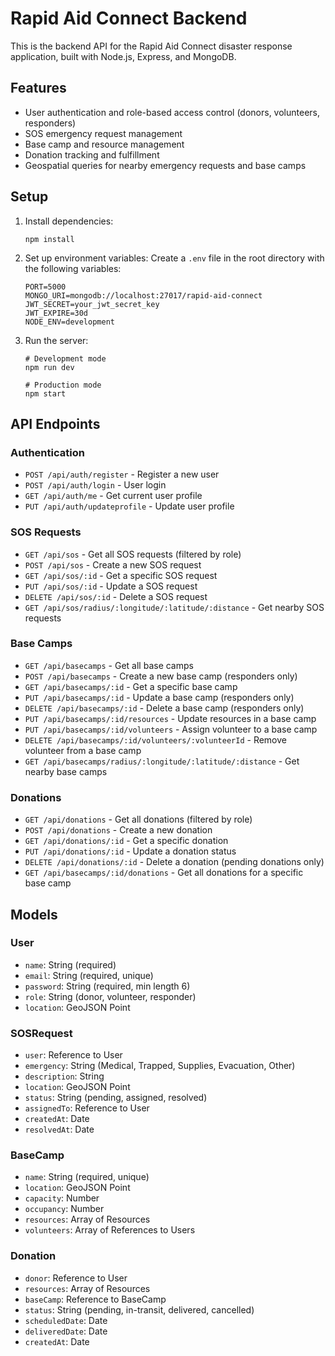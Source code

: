 # Rapid Aid Connect Backend

This is the backend API for the Rapid Aid Connect disaster response application, built with Node.js, Express, and MongoDB.

## Features

- User authentication and role-based access control (donors, volunteers, responders)
- SOS emergency request management
- Base camp and resource management 
- Donation tracking and fulfillment
- Geospatial queries for nearby emergency requests and base camps

## Setup

1. Install dependencies:
   ```
   npm install
   ```

2. Set up environment variables:
   Create a `.env` file in the root directory with the following variables:
   ```
   PORT=5000
   MONGO_URI=mongodb://localhost:27017/rapid-aid-connect
   JWT_SECRET=your_jwt_secret_key
   JWT_EXPIRE=30d
   NODE_ENV=development
   ```

3. Run the server:
   ```
   # Development mode
   npm run dev
   
   # Production mode
   npm start
   ```

## API Endpoints

### Authentication
- `POST /api/auth/register` - Register a new user
- `POST /api/auth/login` - User login
- `GET /api/auth/me` - Get current user profile
- `PUT /api/auth/updateprofile` - Update user profile

### SOS Requests
- `GET /api/sos` - Get all SOS requests (filtered by role)
- `POST /api/sos` - Create a new SOS request
- `GET /api/sos/:id` - Get a specific SOS request
- `PUT /api/sos/:id` - Update a SOS request
- `DELETE /api/sos/:id` - Delete a SOS request
- `GET /api/sos/radius/:longitude/:latitude/:distance` - Get nearby SOS requests

### Base Camps
- `GET /api/basecamps` - Get all base camps
- `POST /api/basecamps` - Create a new base camp (responders only)
- `GET /api/basecamps/:id` - Get a specific base camp
- `PUT /api/basecamps/:id` - Update a base camp (responders only)
- `DELETE /api/basecamps/:id` - Delete a base camp (responders only)
- `PUT /api/basecamps/:id/resources` - Update resources in a base camp
- `PUT /api/basecamps/:id/volunteers` - Assign volunteer to a base camp
- `DELETE /api/basecamps/:id/volunteers/:volunteerId` - Remove volunteer from a base camp
- `GET /api/basecamps/radius/:longitude/:latitude/:distance` - Get nearby base camps

### Donations
- `GET /api/donations` - Get all donations (filtered by role)
- `POST /api/donations` - Create a new donation
- `GET /api/donations/:id` - Get a specific donation
- `PUT /api/donations/:id` - Update a donation status
- `DELETE /api/donations/:id` - Delete a donation (pending donations only)
- `GET /api/basecamps/:id/donations` - Get all donations for a specific base camp

## Models

### User
- `name`: String (required)
- `email`: String (required, unique)
- `password`: String (required, min length 6)
- `role`: String (donor, volunteer, responder)
- `location`: GeoJSON Point

### SOSRequest
- `user`: Reference to User
- `emergency`: String (Medical, Trapped, Supplies, Evacuation, Other)
- `description`: String
- `location`: GeoJSON Point
- `status`: String (pending, assigned, resolved)
- `assignedTo`: Reference to User
- `createdAt`: Date
- `resolvedAt`: Date

### BaseCamp
- `name`: String (required, unique)
- `location`: GeoJSON Point
- `capacity`: Number
- `occupancy`: Number
- `resources`: Array of Resources
- `volunteers`: Array of References to Users

### Donation
- `donor`: Reference to User
- `resources`: Array of Resources
- `baseCamp`: Reference to BaseCamp
- `status`: String (pending, in-transit, delivered, cancelled)
- `scheduledDate`: Date
- `deliveredDate`: Date
- `createdAt`: Date
